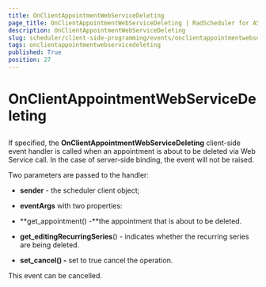 ```yaml
---
title: OnClientAppointmentWebServiceDeleting
page_title: OnClientAppointmentWebServiceDeleting | RadScheduler for ASP.NET AJAX Documentation
description: OnClientAppointmentWebServiceDeleting
slug: scheduler/client-side-programming/events/onclientappointmentwebservicedeleting
tags: onclientappointmentwebservicedeleting
published: True
position: 27
---
```


# OnClientAppointmentWebServiceDeleting



## 

If specified, the **OnClientAppointmentWebServiceDeleting** client-side event handler is called when an appointment is about to be deleted via Web Service call. In the case of server-side binding, the event will not be raised.

Two parameters are passed to the handler:

* **sender** - the scheduler client object;

* **eventArgs** with two properties:

* **get_appointment() -**the appointment that is about to be deleted.

* **get_editingRecurringSeries**() - indicates whether the recurring series are being deleted.

* **set_cancel() -** set to true cancel the operation.

This event can be cancelled.
